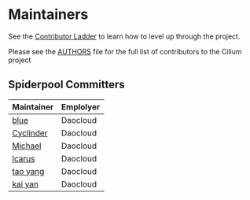 # Maintainers

See the [Contributor Ladder](https://github.com/spidernet-io/community/blob/main/CONTRIBUTOR-LADDER.md) to learn how to level up through the project.

Please see the [AUTHORS](./AUTHORS) file for the full list of contributors to the Cilium project

## Spiderpool Committers

| Maintainer                                 | Emplolyer |
|--------------------------------------------|-----------|
| [blue](https://github.com/weizhoublue)     | Daocloud  |
| [Cyclinder](https://github.com/cyclinder ) | Daocloud  |
| [Michael](https://github.com/windsonsea)   | Daocloud  |
| [lcarus](https://github.com/Icarus9913)    | Daocloud  |
| [tao yang](https://github.com/ty-dc)       | Daocloud  |
| [kai yan](https://github.com/yankay)       | Daocloud  |
